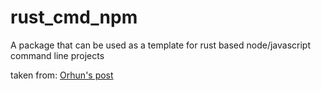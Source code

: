 # rust_cmd_npm

A package that can be used as a template for rust based node/javascript command line projects

taken from: [Orhun's post](https://blog.orhun.dev/packaging-rust-for-npm/)
